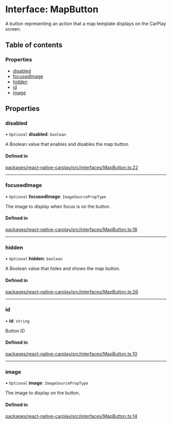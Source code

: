 # Interface: MapButton

A button representing an action that a map template displays on the CarPlay screen.

## Table of contents

### Properties

- [disabled](/docs/MapButton.md#disabled)
- [focusedImage](/docs/MapButton.md#focusedimage)
- [hidden](/docs/MapButton.md#hidden)
- [id](/docs/MapButton.md#id)
- [image](/docs/MapButton.md#image)

## Properties

### disabled

• `Optional` **disabled**: `boolean`

A Boolean value that enables and disables the map button.

#### Defined in

[packages/react-native-carplay/src/interfaces/MapButton.ts:22](https://github.com/birkir/react-native-carplay/blob/2f9bd9c/packages/react-native-carplay/src/interfaces/MapButton.ts#L22)

___

### focusedImage

• `Optional` **focusedImage**: `ImageSourcePropType`

The image to display when focus is on the button.

#### Defined in

[packages/react-native-carplay/src/interfaces/MapButton.ts:18](https://github.com/birkir/react-native-carplay/blob/2f9bd9c/packages/react-native-carplay/src/interfaces/MapButton.ts#L18)

___

### hidden

• `Optional` **hidden**: `boolean`

A Boolean value that hides and shows the map button.

#### Defined in

[packages/react-native-carplay/src/interfaces/MapButton.ts:26](https://github.com/birkir/react-native-carplay/blob/2f9bd9c/packages/react-native-carplay/src/interfaces/MapButton.ts#L26)

___

### id

• **id**: `string`

Button ID

#### Defined in

[packages/react-native-carplay/src/interfaces/MapButton.ts:10](https://github.com/birkir/react-native-carplay/blob/2f9bd9c/packages/react-native-carplay/src/interfaces/MapButton.ts#L10)

___

### image

• `Optional` **image**: `ImageSourcePropType`

The image to display on the button.

#### Defined in

[packages/react-native-carplay/src/interfaces/MapButton.ts:14](https://github.com/birkir/react-native-carplay/blob/2f9bd9c/packages/react-native-carplay/src/interfaces/MapButton.ts#L14)
